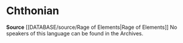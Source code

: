 ﻿---
id: '114'
name: Chthonian
rarity: Uncommon
rus_type_level: null
source: '[[DATABASE/source/Rage of Elements|Rage of Elements]]'
trait:
- '[[DATABASE/trait/Uncommon|Uncommon]]'
type: Language

---
# Chthonian

**Source** [[DATABASE/source/Rage of Elements|Rage of Elements]]
No speakers of this language can be found in the Archives.